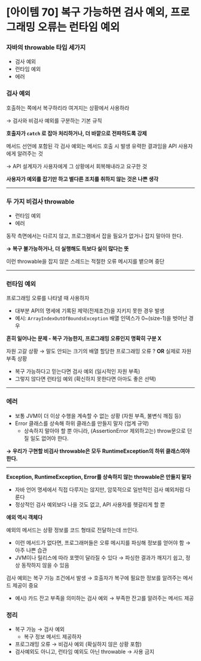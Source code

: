 # [아이템 70] 복구 가능하면 검사 예외, 프로그래밍 오류는 런타임 예외

### 자바의 throwable 타입 세가지

- 검사 예외
- 런타임 예외
- 에러

### 검사 예외

호출하는 쪽에서 복구하리라 여겨지는 상황에서 사용하라

→ 검사와 비검사 예외를 구분하는 기본 규칙

**호출자가 `catch` 로 잡아 처리하거나, 더 바깥으로 전파하도록 강제**

메서드 선언에 포함된 각 검사 예외는 메서드 호출 시 발생 유력한 결과임을 API 사용자에게 알려주는 것

→ API 설계자가 사용자에게 그 상황에서 회복해내라고 요구한 것

**사용자가 예외를 잡기만 하고 별다른 조치를 취하지 않는 것은 나쁜 생각**

---

### 두 가지 비검사 throwable

- 런타임 예외
- 에러

동작 측면에서는 다르지 않고, 프로그램에서 잡을 필요가 없거나 잡지 말아야 한다.

**→ 복구 불가능하거나, 더 실행해도 득보다 실이 많다는 뜻**

이런 throwable을 잡지 않은 스레드는 적절한 오류 메시지를 뱉으며 중단

---

### 런타임 예외

프로그래밍 오류를 나타낼 때 사용하자

- 대부분 API의 명세에 기록된 제약(전제조건)을 지키지 못한 경우 발생
- 예시: `ArrayIndexOutOfBoundsException` 배열 인덱스가 0~(size-1)을 벗어난 경우

**흔히 일어나는 문제 - 복구 가능한지, 프로그래밍 오류인지 명확히 구분 X**

자원 고갈 상황 → 말도 안되는 크기의 배열 할당한 프로그래밍 오류 ? **OR** 실제로 자원 부족 상황

- 복구 가능하다고 믿는다면 검사 예외 (일시적인 자원 부족)
- 그렇지 않다면 런타임 예외 (확신하지 못한다면 아마도 좋은 선택)

---

### 에러

- 보통 JVM이 더 이상 수행을 계속할 수 없는 상황 (자원 부족, 불변식 깨짐 등)
- Error 클래스를 상속해 하위 클래스를 만들지 말자 (업계 규약)
    - 상속하지 말아야 할 뿐 아니라, (AssertionError 제외하고는) throw문으로 던질 일도 없어야 한다.

**→ 우리가 구현할 비검사 throwable은 모두 RuntimeException의 하위 클래스여야 한다.**

---

**Exception, RuntimeException, Error를 상속하지 않는 throwable은 만들지 말자**

- 자바 언어 명세에서 직접 다루지는 않지만, 암묵적으로 일반적인 검사 예외처럼 다룬다
- 정상적인 검사 예외보다 나을 것도 없고, API 사용자를 헷갈리게 할 뿐

**예외 역시 객체다**

예외의 메서드는 상황 정보를 코드 형태로 전달하는데 쓰인다.

- 이런 메서드가 없다면, 프로그래머들은 오류 메시지를 파싱해 정보를 얻어야 함 → 아주 나쁜 습관
- JVM이나 릴리스에 따라 포맷이 달라질 수 있다 → 파싱한 결과가 깨지기 쉽고, 정상 동작하지 않을 수 있음

검사 예외는 복구 가능 조건에서 발생 → 호출자가 복구에 필요한 정보를 알려주는 메서드 제공이 중요

- 예시) 카드 잔고 부족을 의미하는 검사 예외 → 부족한 잔고를 알려주는 메서드 제공

### 정리

- 복구 가능 → 검사 예외
    - 복구 정보 메서드 제공하자
- 프로그래밍 오류 → 비검사 예외 (확실하지 않은 상황 포함)
- 검사예외도 아니고, 런타임 예외도 아닌 throwable → 사용 금지